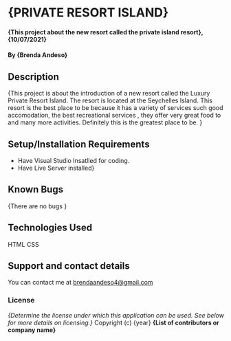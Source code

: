# {PRIVATE RESORT ISLAND}
#### {This project about the new resort called the private island resort}, {10/07/2021}
#### By **{Brenda Andeso}**
## Description
{This project is about the introduction of a new resort called the Luxury Private Resort Island.
The resort is located at the Seychelles Island. This resort is the best place to be because it has a variety of services such good accomodation, the best recreational services , they offer very great food to and many more activities.
Definitely this is the greatest place to be. }
## Setup/Installation Requirements
* Have Visual Studio Insatlled for coding.
* Have Live Server installed}
## Known Bugs
{There are no bugs }
## Technologies Used
HTML
CSS
## Support and contact details
You can contact me at brendaandeso4@gmail.com
### License
*{Determine the license under which this application can be used.  See below for more details on licensing.}*
Copyright (c) {year} **{List of contributors or company name}**
  